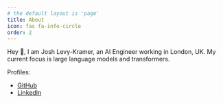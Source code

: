 ```yaml
---
# the default layout is 'page'
title: About
icon: fas fa-info-circle
order: 2
---
```


Hey 👋, I am Josh Levy-Kramer, an AI Engineer working in London, UK. My current focus is large language models and transformers.

Profiles:

* [GitHub](https://github.com/joshlk)
* [LinkedIn](https://www.linkedin.com/in/joshlevykramer)
